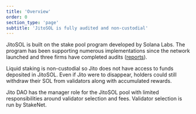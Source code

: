 ```yaml
---
title: 'Overview'
order: 0
section_type: 'page'
subtitle: 'JitoSOL is fully audited and non-custodial'
---
```


JitoSOL is built on the stake pool program developed by Solana Labs. The program has been supporting numerous implementations since the network launched and three firms have completed audits ([reports](https://spl.solana.com/stake-pool#security-audits)).

Liquid staking is non-custodial so Jito does not have access to funds deposited in JitoSOL. Even if Jito were to disappear, holders could still withdraw their SOL from validators along with accumulated rewards.

Jito DAO has the manager role for the JitoSOL pool with limited responsibilities around validator selection and fees. Validator selection is run by StakeNet.

